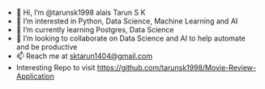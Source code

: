 - 👋 Hi, I’m @tarunsk1998 alais Tarun S K
- 👀 I’m interested in Python, Data Science, Machine Learning and AI
- 🌱 I’m currently learning Postgres, Data Science
- 💞️ I’m looking to collaborate on Data Science and AI to help automate and be productive
- 📫 Reach me at sktarun1404@gmail.com
- Interesting Repo to visit https://github.com/tarunsk1998/Movie-Review-Application

<!---
tarunsk1998/tarunsk1998 is a ✨ special ✨ repository because its `README.md` (this file) appears on your GitHub profile.
You can click the Preview link to take a look at your changes.
--->

